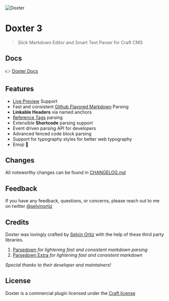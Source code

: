 ![Doxter](https://selvinortiz.com/img/plugins/doxter/social.png?3.4.2)

# Doxter 3
> Slick Markdown Editor and Smart Text Parser for Craft CMS

## Docs
👉 [Doxter Docs](https://selvinortiz.com/plugins/doxter)

## Features
* [Live Preview][preview] Support
* Fast and consistent [Github Flavored Markdown][gfm] Parsing
* **Linkable Headers** via named anchors
* [Reference Tags][refTags] parsing
* Extensible **Shortcode** parsing support
* Event driven parsing API for developers
* Advanced fenced code block parsing
* Support for typography styles for better web typography
* Emoji 🎉

## Changes
All noteworthy changes can be found in [CHANGELOG.md][changelog]

## Feedback
If you have any feedback, questions, or concerns, please reach out to me on twitter [@selvinortiz][developer]

## Credits
Doxter was lovingly crafted by [Selvin Ortiz][developer] with the help of these third party libraries.

1. [Parsedown][parsedown] _for lightening fast and consistent markdown parsing_
2. [Parsedown Extra][parsedown] _for lightening fast and consistent markdown_

_Special thanks to their developer and maintainers!_

## License
Doxter is a commercial plugin licensed under the [Craft license][license]

[craft]:http://buildwithcraft.com "Craft CMS"
[developer]:http://twitter.com/selvinortiz "@selvinortiz"
[release]:https://github.com/selvinortiz/craft-plugin-doxter/releases "Official Release"
[refTags]:http://buildwithcraft.com/docs/reference-tags "Reference Tags"
[parseRefs]:http://buildwithcraft.com/docs/templating/filters#parseRefs "Reference Tag Filter"
[preview]:http://buildwithcraft.com/features/live-preview "Live Preview"
[matrix]:http://buildwithcraft.com/features/matrix "Matrix"
[entrytypes]:http://buildwithcraft.com/features/entry-types "Entry Types"
[gfm]: https://help.github.com/articles/github-flavored-markdown "Github Flavored Markdown"
[parsedown]:https://github.com/erusev/parsedown "Parsedown"
[parsedown]:https://github.com/erusev/parsedown-extra "Parsedown Extra"
[changelog]:https://github.com/selvinortiz/craft-plugin-doxter/blob/master/CHANGELOG.md "The Changelog"
[license]:https://raw.github.com/selvinortiz/craft-plugin-doxter/master/LICENSE "Craft License"
[osilogo]:https://github.com/selvinortiz/craft-plugin-doxter/raw/master/doxter/resources/img/osilogo.png "Open Source Initiative"
